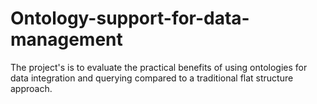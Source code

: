 # Ontology-support-for-data-management
The project's is to evaluate the practical benefits of using ontologies for data integration and querying compared to a traditional flat structure approach.
